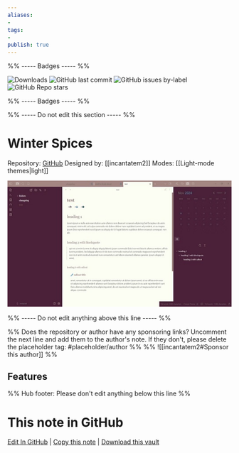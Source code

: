 ```yaml
---
aliases:
- 
tags: 
- 
publish: true
---
```


%% ----- Badges ----- %%

![Downloads](https://img.shields.io/badge/downloads-769-573E7A?style=for-the-badge&logo=)
![GitHub last commit](https://img.shields.io/github/last-commit/incantatem2/Obsidian-winter-spices?color=573E7A&label=last%20update&logo=github&style=for-the-badge)
![GitHub issues by-label](https://img.shields.io/github/issues/incantatem2/Obsidian-winter-spices/help%20wanted?color=573E7A&logo=github&style=for-the-badge) 
![GitHub Repo stars](https://img.shields.io/github/stars/incantatem2/Obsidian-winter-spices?color=573E7A&logo=github&style=for-the-badge)

%% ----- Badges ----- %%

%% ----- Do not edit this section ----- %%

# Winter Spices

Repository: [GitHub](https://github.com/incantatem2/Obsidian-winter-spices)
Designed by: [[incantatem2]]
Modes: [[Light-mode themes|light]]



![screenshot](https://github.com/incantatem2/Obsidian-winter-spices/raw/HEAD/images/winterspices-thumbnail.jpg)

%% ----- Do not edit anything above this line ----- %% 

%% Does the repository or author have any sponsoring links? Uncomment the next line and add them to the author's note. If they don't, please delete the placeholder tag: #placeholder/author %%
%% ![[incantatem2#Sponsor this author]] %%


## Features



%% Hub footer: Please don't edit anything below this line %%

# This note in GitHub

<span class="git-footer">[Edit In GitHub](https://github.dev/obsidian-community/obsidian-hub/blob/main/02%20-%20Community%20Expansions/02.05%20All%20Community%20Expansions/Themes/Winter%20Spices.md "git-hub-edit-note") | [Copy this note](https://raw.githubusercontent.com/obsidian-community/obsidian-hub/main/02%20-%20Community%20Expansions/02.05%20All%20Community%20Expansions/Themes/Winter%20Spices.md "git-hub-copy-note") | [Download this vault](https://github.com/obsidian-community/obsidian-hub/archive/refs/heads/main.zip "git-hub-download-vault") </span>
